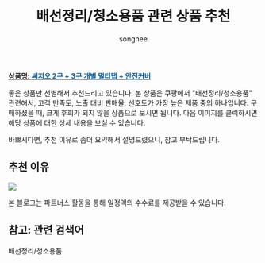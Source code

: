 ﻿---
layout: post
title:  "배선정리/청소용품 관련 상품 추천"
author: songhee
categories: [ PC주변기기 ]
tags: [배선정리/청소용품]
image: https://thumbnail8.coupangcdn.com/thumbnails/remote/492x492ex/image/retail/images/520644671104652-be5c8bce-ebba-48b4-9437-293039fab8aa.jpg 
description: "쿠팡에서 배선정리/청소용품 관련 상품으로 가장 고객 선호도가 높은 제품 중 하나입니다."
---

<a href="https://www.coupang.com/vp/products/26419561?itemId=102292313&src=1139000&spec=10799999&addtag=400&ctag=26419561&lptag=AF9102412&itime=20210910001715&pageType=PRODUCT&pageValue=26419561&wPcid=16134107730200181414469&wRef=partners.coupangcdn.com&wTime=20210910001715&redirect=landing&traceid=V0-201-b657947b35706fef&placementid=&clickBeacon=&campaignid=&contentcategory=&imgsize=&pageid=&deviceid=&token=&contenttype=&subid=&impressionid=&campaigntype=&contentkeyword=&subparam=&isAddedCart="><b>상품명: <font color='#01579B'>써지오 2구 + 3구 개별 멀티탭 + 안전커버</font></b></a>

좋은 상품만 선별해서 추천드리고 있습니다.
본 상품은 쿠팡에서 "배선정리/청소용품" 관련해서, 고객 만족도, 노출 대비 판매율, 선호도가 가장 높은 제품 중의 하나입니다.
구매하셨을 때, 크게 후회가 되지 않을 상품으로 보시면 됩니다. 
다음 이미지를 클릭하시면 해당 상품에 대한 상세 내용을 보실 수 있습니다.

바쁘시다면, 추천 이유로 좀더 요약해서 설명드렸으니, 참고 부탁드립니다.

## 추천 이유 

<a href="https://www.coupang.com/vp/products/26419561?itemId=102292313&src=1139000&spec=10799999&addtag=400&ctag=26419561&lptag=AF9102412&itime=20210910001715&pageType=PRODUCT&pageValue=26419561&wPcid=16134107730200181414469&wRef=partners.coupangcdn.com&wTime=20210910001715&redirect=landing&traceid=V0-201-b657947b35706fef&placementid=&clickBeacon=&campaignid=&contentcategory=&imgsize=&pageid=&deviceid=&token=&contenttype=&subid=&impressionid=&campaigntype=&contentkeyword=&subparam=&isAddedCart="><img src="https://thumbnail8.coupangcdn.com/thumbnails/remote/492x492ex/image/retail/images/520644671104652-be5c8bce-ebba-48b4-9437-293039fab8aa.jpg"></a> 

본 블로그는 파트너스 활동을 통해 일정액의 수수료를 제공받을 수 있습니다.

## 참고: 관련 검색어    
배선정리/청소용품
